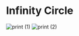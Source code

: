 # Infinity Circle

![print (1)](https://i.imgur.com/THpMc7P.png)
![print (2)](https://i.imgur.com/79lRMZL.png)